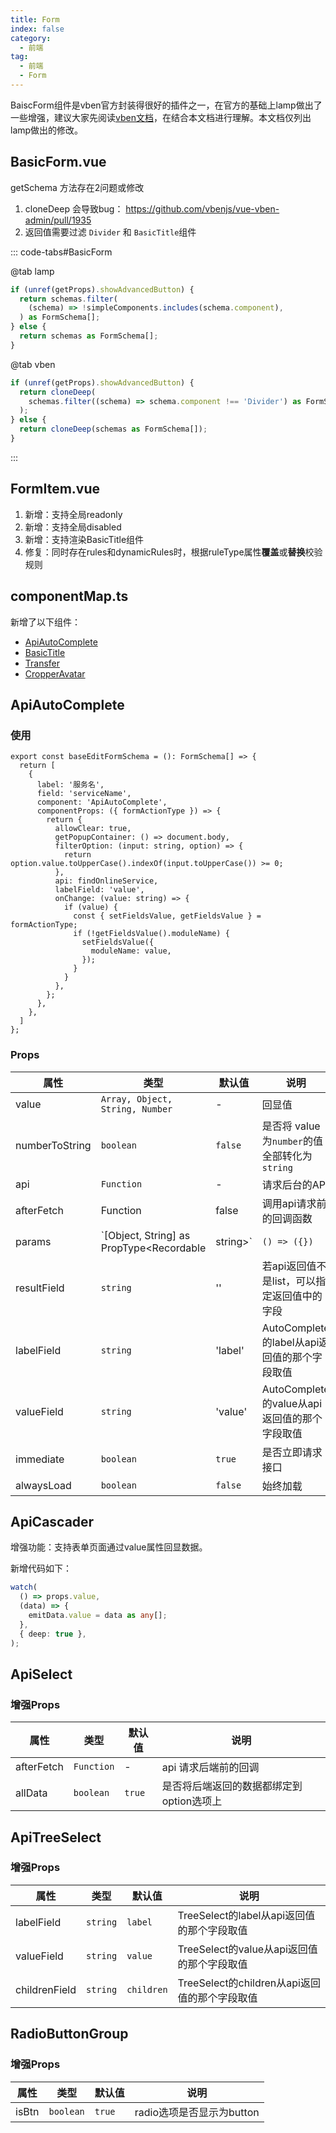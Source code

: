 ```yaml
---
title: Form
index: false
category:
  - 前端
tag:
  - 前端
  - Form
---
```


BaiscForm组件是vben官方封装得很好的插件之一，在官方的基础上lamp做出了一些增强，建议大家先阅读[vben文档](https://doc.vvbin.cn/components/form.html)，在结合本文档进行理解。本文档仅列出lamp做出的修改。

## BasicForm.vue

getSchema 方法存在2问题或修改

1. cloneDeep 会导致bug： https://github.com/vbenjs/vue-vben-admin/pull/1935
2. 返回值需要过滤 `Divider` 和 `BasicTitle`组件

::: code-tabs#BasicForm

@tab lamp

```typescript
if (unref(getProps).showAdvancedButton) {
  return schemas.filter(
    (schema) => !simpleComponents.includes(schema.component),
  ) as FormSchema[];
} else {
  return schemas as FormSchema[];
}
```

@tab vben

```typescript
if (unref(getProps).showAdvancedButton) {
  return cloneDeep(
    schemas.filter((schema) => schema.component !== 'Divider') as FormSchema[],
  );
} else {
  return cloneDeep(schemas as FormSchema[]);
}
```

:::

## FormItem.vue

1. 新增：支持全局readonly
2. 新增：支持全局disabled
3. 新增：支持渲染BasicTitle组件
4. 修复：同时存在rules和dynamicRules时，根据ruleType属性**覆盖**或**替换**校验规则

## componentMap.ts

新增了以下组件：

- [ApiAutoComplete](https://www.antdv.com/components/auto-complete-cn)
- [BasicTitle](./BasicTitle.md)
- [Transfer](https://www.antdv.com/components/transfer-cn)
- [CropperAvatar](./Cropper.md)

## ApiAutoComplete

### 使用

```tsx{6}
export const baseEditFormSchema = (): FormSchema[] => {
  return [
  	{
      label: '服务名',
      field: 'serviceName',
      component: 'ApiAutoComplete',
      componentProps: ({ formActionType }) => {
        return {
          allowClear: true,
          getPopupContainer: () => document.body,
          filterOption: (input: string, option) => {
            return option.value.toUpperCase().indexOf(input.toUpperCase()) >= 0;
          },
          api: findOnlineService,
          labelField: 'value',
          onChange: (value: string) => {
            if (value) {
              const { setFieldsValue, getFieldsValue } = formActionType;
              if (!getFieldsValue().moduleName) {
                setFieldsValue({
                  moduleName: value,
                });
              }
            }
          },
        };
      },
    },  
  ]
};
```

### Props

| 属性           | 类型               | 默认值  | 说明                               |
| -------------- | ------------------ | ------- | ---------------------------------- |
| value          | `Array, Object, String, Number` | -       | 回显值       |
| numberToString | `boolean`          | `false` | 是否将 value 为`number`的值全部转化为`string` |
| api            | `Function`  | - | 请求后台的API                 |
| afterFetch     | Function    | false   | 调用api请求前的回调函数 |
| params         | `[Object, String] as PropType<Recordable |string>` | `() => ({})` | 调用api请求时，传递的参数 |
| resultField    | `string` | '' | 若api返回值不是list，可以指定返回值中的字段 |
| labelField     | `string`    | 'label' | AutoComplete的label从api返回值的那个字段取值 |
| valueField     | `string` | 'value' | AutoComplete的value从api返回值的那个字段取值 |
| immediate      | `boolean` | `true` | 是否立即请求接口 |
| alwaysLoad      | `boolean` | `false` | 始终加载 |

## ApiCascader

增强功能：支持表单页面通过value属性回显数据。

新增代码如下：

```typescript
watch(
  () => props.value,
  (data) => {
    emitData.value = data as any[];
  },
  { deep: true },
);
```

## ApiSelect

### 增强Props

| 属性       | 类型       | 默认值 | 说明                                     |
| ---------- | ---------- | ------ | ---------------------------------------- |
| afterFetch | `Function` | -      | api 请求后端前的回调                     |
| allData    | `boolean`  | `true` | 是否将后端返回的数据都绑定到option选项上 |

## ApiTreeSelect

### 增强Props

| 属性          | 类型     | 默认值     | 说明                                          |
| ------------- | -------- | ---------- | --------------------------------------------- |
| labelField    | `string` | `label`    | TreeSelect的label从api返回值的那个字段取值    |
| valueField    | `string` | `value`    | TreeSelect的value从api返回值的那个字段取值    |
| childrenField | `string` | `children` | TreeSelect的children从api返回值的那个字段取值 |

## RadioButtonGroup

### 增强Props

| 属性  | 类型      | 默认值 | 说明                      |
| ----- | --------- | ------ | ------------------------- |
| isBtn | `boolean` | `true` | radio选项是否显示为button |

